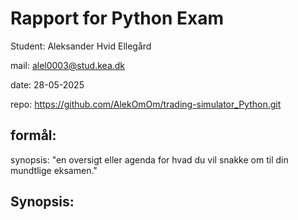 # Rapport for Python Exam

Student: Aleksander Hvid Ellegård

mail: alel0003@stud.kea.dk

date: 28-05-2025

repo: https://github.com/AlekOmOm/trading-simulator_Python.git

## formål:

synopsis:
    "en oversigt eller agenda for hvad du vil snakke om til din mundtlige eksamen."


## Synopsis:


